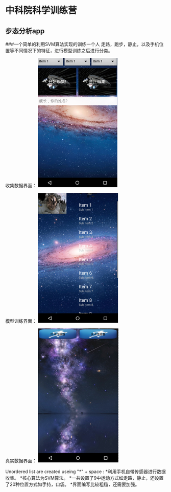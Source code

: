 # 中科院科学训练营
## 步态分析app
###一个简单的利用SVM算法实现的训练一个人 走路，跑步，静止，以及手机位置等不同情况下的特征，进行模型训练之后进行分类。

收集数据界面：
![app](https://github.com/Warabeta/SVMProj/blob/master/app/src/main/res/mipmap-mdpi/collection.png)

模型训练界面：
![app](https://github.com/Warabeta/SVMProj/blob/master/app/src/main/res/mipmap-mdpi/textmodel.png)

真实数据界面：
![app](https://github.com/Warabeta/SVMProj/blob/master/app/src/main/res/mipmap-mdpi/realdata.png)



Unordered list are created useing  "*" + space :
 *利用手机自带传感器进行数据收集。
 *核心算法为SVM算法。
 *一共设置了9中运动方式如走路，静止，还设置了20种位置方式如手持，口袋。
 *界面编写比较粗糙，还需要加强。
 
